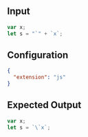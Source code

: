 
## Input
```javascript input
var x;
let s = "`" + `x`;
```

## Configuration
```json configuration
{
  "extension": "js"
}
```

## Expected Output
```javascript expected output
var x;
let s = `\`x`;
```
